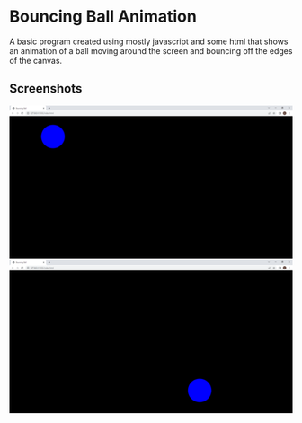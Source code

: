 # Bouncing Ball Animation

A basic program created using mostly javascript and some html that shows an animation 
of a ball moving around the screen and bouncing off the edges of the canvas. 


## Screenshots

![](/assets/ball.png)<br>
![](/assets/ball2.png)<br>
